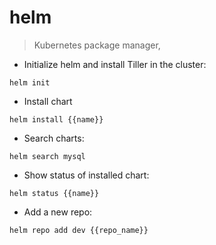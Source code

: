 # helm

> Kubernetes package manager,

- Initialize helm and install Tiller in the cluster:

`helm init`

- Install chart

`helm install {{name}}`

- Search charts:

`helm search mysql`

- Show status of installed chart:

`helm status {{name}}`

- Add a new repo:

`helm repo add dev {{repo_name}}`
